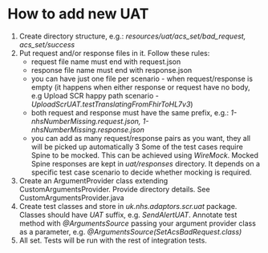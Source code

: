 # How to add new UAT
1. Create directory structure, e.g.: _resources/uat/acs_set/bad_request, acs_set/success_
2. Put request and/or response files in it. Follow these rules:
    - request file name must end with request.json
    - response file name must end with response.json
    - you can have just one file per scenario - when request/response is empty (it happens when either response or request have no body, e.g Upload SCR happy path scenario - _UploadScrUAT.testTranslatingFromFhirToHL7v3_)
    - both request and response must have the same prefix, e.g.: _1-nhsNumberMissing.request.json, 1-nhsNumberMissing.response.json_
    - you can add as many request/response pairs as you want, they all will be picked up automatically
3  Some of the test cases require Spine to be mocked. This can be achieved using _WireMock_. Mocked Spine responses are kept in _uat/responses_ directory.
It depends on a specific test case scenario to decide whether mocking is required.
4. Create an ArgumentProvider class extending CustomArgumentsProvider. Provide directory details. See CustomArgumentsProvider.java
5. Create test classes and store in _uk.nhs.adaptors.scr.uat_ package. Classes should have _UAT_ suffix, e.g. _SendAlertUAT_. Annotate test method with _@ArgumentsSource_ passing your argument provider class as a parameter, e.g. _@ArgumentsSource(SetAcsBadRequest.class)_
6. All set. Tests will be run with the rest of integration tests.
